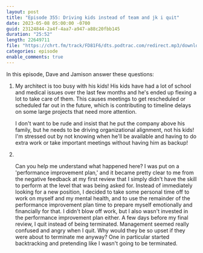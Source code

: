 ```yaml
---
layout: post
title: "Episode 355: Driving kids instead of team and jk i quit"
date: 2023-05-08 05:00:00 -0700
guid: 23124844-2a4f-4aa7-a947-a88c20fbb145
duration: "25:52"
length: 22649711
file: "https://chrt.fm/track/FD81F6/dts.podtrac.com/redirect.mp3/download.softskills.audio/sse-355.mp3"
categories: episode
enable_comments: true
---
```


In this episode, Dave and Jamison answer these questions:

1. My architect is too busy with his kids! His kids have had a lot of school and medical issues over the last few months and he's ended up flexing a lot to take care of them. This causes meetings to get rescheduled or scheduled far out in the future, which is contributing to timeline delays on some large projects that need more attention.
   
   I don't want to be rude and insist that he put the company above his family, but he needs to be driving organizational alignment, not his kids! I'm stressed out by not knowing when he'll be available and having to do extra work or take important meetings without having him as backup!

2. ‌
   
   Can you help me understand what happened here? I was put on a 'performance improvement plan,' and it became pretty clear to me from the negative feedback at my first review that I simply didn't have the skill to perform at the level that was being asked for. Instead of immediately looking for a new position, I decided to take some personal time off to work on myself and my mental health, and to use the remainder of the performance improvement plan time to prepare myself emotionally and financially for that. I didn't blow off work, but I also wasn't invested in the performance improvement plan either. A few days before my final review, I quit instead of being terminated. Management seemed really confused and angry when I quit. Why would they be so upset if they were about to terminate me anyway? One in particular started backtracking and pretending like I wasn't going to be terminated.
